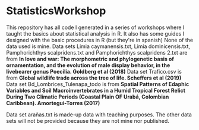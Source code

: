 # StatisticsWorkshop

This repository has all code I generated in a series of workshops where I taught the basics about statistical analysis in R. It also has some guides I designed with the basic procedures in R (but they're in spanish)
None of the data used is mine.
Data sets Limia caymanensis.txt, Limia dominicensis.txt, Pamphorichthys scalpridens.txt and Pamphorichthys scalpridens 2.txt are from **In love and war: The morphometric and phylogenetic basis of ornamentation, and the evolution of male display behavior, in the livebearer genus Poecilia. Goldberg et al (2018)**
Data set Trafico.csv is from **Global wildlife trade across the tree of life. Scheffers et al (2019)**
Data set Bd_Lombrices_Tulenapa_todo is from **Spatial Patterns of Edaphic Variables and Soil Macroinvertebrates in a Humid Tropical Forest Relict During Two Climatic Periods (Coastal Plain OF Urabá, Colombian Caribbean). Amortegui-Torres (2017)**

Data set arañas.txt is made-up data with teaching purposes.
The other data sets will not be provided because they are not mine nor published.
